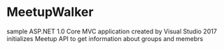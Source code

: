 # MeetupWalker
sample ASP.NET 1.0 Core MVC application 
created by Visual Studio 2017
initializes Meetup API to get information about groups and memebrs
